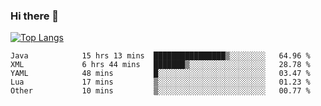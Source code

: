 ### Hi there 👋

[![Top Langs](https://github-readme-stats.vercel.app/api/top-langs/?username=OrionZiK&layout=compact)](https://github.com/OrionZiK/github-readme-stats)

<!--START_SECTION:waka-->

```text
Java            15 hrs 13 mins  ████████████████▒░░░░░░░░   64.96 %
XML             6 hrs 44 mins   ███████▒░░░░░░░░░░░░░░░░░   28.78 %
YAML            48 mins         █░░░░░░░░░░░░░░░░░░░░░░░░   03.47 %
Lua             17 mins         ▒░░░░░░░░░░░░░░░░░░░░░░░░   01.23 %
Other           10 mins         ▒░░░░░░░░░░░░░░░░░░░░░░░░   00.77 %
```

<!--END_SECTION:waka-->

